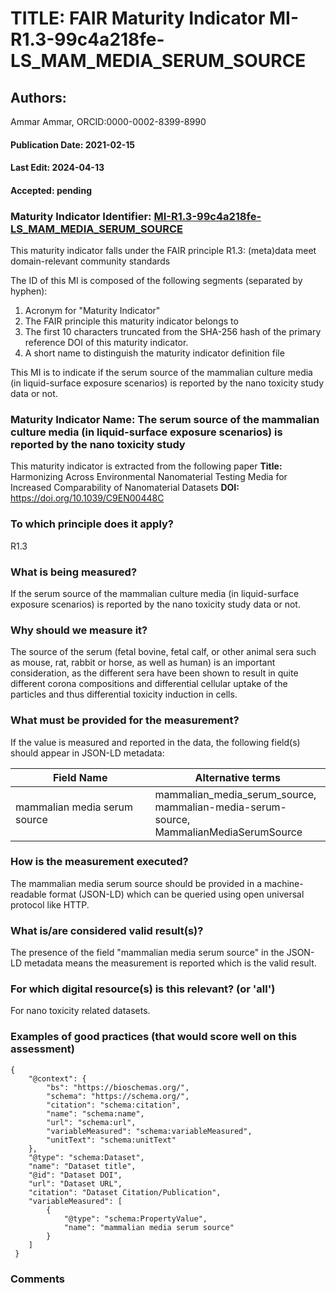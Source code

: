 # TITLE: FAIR Maturity Indicator MI-R1.3-99c4a218fe-LS_MAM_MEDIA_SERUM_SOURCE

## Authors: 
Ammar Ammar, ORCID:0000-0002-8399-8990

#### Publication Date: 2021-02-15
#### Last Edit: 2024-04-13
#### Accepted: pending

### Maturity Indicator Identifier: [MI-R1.3-99c4a218fe-LS_MAM_MEDIA_SERUM_SOURCE](https://w3id.org/nsdra/maturity-indicator/readme/MI-R1.3-99c4a218fe-LS_MAM_MEDIA_SERUM_SOURCE)

This maturity indicator falls under the FAIR principle R1.3:
(meta)data meet domain-relevant community standards

The ID of this MI is composed of the following segments (separated by hyphen):
1. Acronym for "Maturity Indicator"
1. The FAIR principle this maturity indicator belongs to
1. The first 10 characters truncated from the SHA-256 hash of the primary reference DOI of this maturity indicator.
1. A short name to distinguish the maturity indicator definition file

This MI is to indicate if the serum source of the mammalian culture media (in liquid-surface exposure scenarios) is reported by the nano toxicity study data or not.

### Maturity Indicator Name:  The serum source of the mammalian culture media (in liquid-surface exposure scenarios) is reported by the nano toxicity study

This maturity indicator is extracted from the following paper 
**Title:** Harmonizing Across Environmental Nanomaterial Testing Media for Increased Comparability of Nanomaterial Datasets
**DOI:** https://doi.org/10.1039/C9EN00448C

### To which principle does it apply?  
R1.3

### What is being measured?
If the serum source of the mammalian culture media (in liquid-surface exposure scenarios) is reported by the nano toxicity study data or not.

### Why should we measure it?
The source of the serum (fetal bovine, fetal calf, or other animal sera such as mouse, rat, rabbit or horse, as well as human) 
is an important consideration, as the different sera have been shown to result in quite different corona compositions and differential cellular 
uptake of the particles and thus differential toxicity induction in cells.

### What must be provided for the measurement?
If the value is measured and reported in the data, the following field(s) should appear in JSON-LD metadata: 

| Field Name                   | Alternative terms                                                                            |
| ---------------------------- | -------------------------------------------------------------------------------------------- |
| mammalian media serum source | mammalian_media_serum_source,<br>mammalian-media-serum-source,<br>MammalianMediaSerumSource  |

### How is the measurement executed?
The mammalian media serum source should be provided in a machine-readable format (JSON-LD) which can be queried using open universal protocol like HTTP.

### What is/are considered valid result(s)?
The presence of the field "mammalian media serum source" in the JSON-LD metadata means the measurement is reported which is the valid result.

### For which digital resource(s) is this relevant? (or 'all')
For nano toxicity related datasets.  

### Examples of good practices (that would score well on this assessment)
```{json}
{
 	"@context": {
 		"bs": "https://bioschemas.org/",
 		"schema": "https://schema.org/",
 		"citation": "schema:citation",
 		"name": "schema:name",
 		"url": "schema:url",
 		"variableMeasured": "schema:variableMeasured",
 		"unitText": "schema:unitText"
 	},
 	"@type": "schema:Dataset",
 	"name": "Dataset title",
 	"@id": "Dataset DOI",
 	"url": "Dataset URL",
 	"citation": "Dataset Citation/Publication",
 	"variableMeasured": [
 		{
 			"@type": "schema:PropertyValue",
 			"name": "mammalian media serum source"
 		}
 	]
 }
```

### Comments

